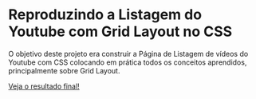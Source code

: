 # Reproduzindo a Listagem do Youtube com Grid Layout no CSS

O objetivo deste projeto era construir a Página de Listagem de vídeos do Youtube com CSS colocando em prática todos os conceitos aprendidos, principalmente sobre Grid Layout.

[Veja o resultado final!](https://nckz06.github.io/lista-youtube/)
